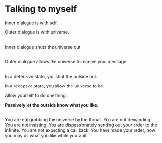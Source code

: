 # Talking to myself
Inner dialogue is with self.

Outer dialogue is with universe.
<br><br>

Inner dialogue shuts the universe out.
<br><br>

Outer dialogue allows the universe to receive your message.
<br><br>

In a defensive state, you shut the outside out.

In a receptive state, you allow the universe to be.

Allow yourself to do one thing:

**Passively let the outside know what you like.**
 <br><br>
 
You are not grabbing the universe by the throat. You are not demanding. You are not insisting. You are dispassionately sending out your order to the infinite. You are not expecting a call back! You have made your order, now you may do what you like while you wait.
